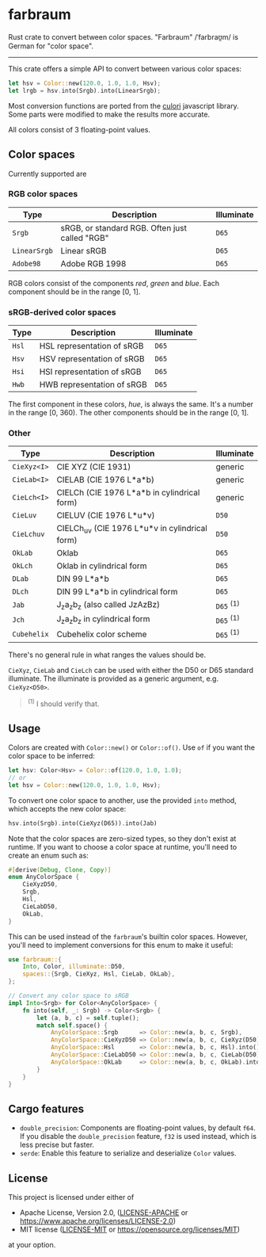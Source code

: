 # farbraum

Rust crate to convert between color spaces. "Farbraum" /ˈfarbraʊ̯m/ is German
for "color space".

<hr>

This crate offers a simple API to convert between various color spaces:

```rs
let hsv = Color::new(120.0, 1.0, 1.0, Hsv);
let lrgb = hsv.into(Srgb).into(LinearSrgb);
```

Most conversion functions are ported from the [culori](https://culorijs.org)
javascript library. Some parts were modified to make the results more accurate.

All colors consist of 3 floating-point values.

## Color spaces

Currently supported are

### RGB color spaces

| Type         | Description                                    | Illuminate |
| ------------ | ---------------------------------------------- | ---------- |
| `Srgb`       | sRGB, or standard RGB. Often just called "RGB" | `D65`      |
| `LinearSrgb` | Linear sRGB                                    | `D65`      |
| `Adobe98`    | Adobe RGB 1998                                 | `D65`      |

RGB colors consist of the components _red_, _green_ and _blue_. Each component
should be in the range [0, 1].

### sRGB-derived color spaces

| Type  | Description                | Illuminate |
| ----- | -------------------------- | ---------- |
| `Hsl` | HSL representation of sRGB | `D65`      |
| `Hsv` | HSV representation of sRGB | `D65`      |
| `Hsi` | HSI representation of sRGB | `D65`      |
| `Hwb` | HWB representation of sRGB | `D65`      |

The first component in these colors, _hue_, is always the same. It's a number in
the range [0, 360). The other components should be in the range [0, 1].

### Other

| Type        | Description                                                  | Illuminate           |
| ----------- | ------------------------------------------------------------ | -------------------- |
| `CieXyz<I>` | CIE XYZ (CIE 1931)                                           | generic              |
| `CieLab<I>` | CIELAB (CIE 1976 L\*a*b)                                     | generic              |
| `CieLch<I>` | CIELCh (CIE 1976 L\*a*b in cylindrical form)                 | generic              |
| `CieLuv`    | CIELUV (CIE 1976 L\*u*v)                                     | `D50`                |
| `CieLchuv`  | CIELCh<sub>uv</sub> (CIE 1976 L\*u*v in cylindrical form)    | `D50`                |
| `OkLab`     | Oklab                                                        | `D65`                |
| `OkLch`     | Oklab in cylindrical form                                    | `D65`                |
| `DLab`      | DIN 99 L\*a*b                                                | `D65`                |
| `DLch`      | DIN 99 L\*a*b in cylindrical form                            | `D65`                |
| `Jab`       | J<sub>z</sub>a<sub>z</sub>b<sub>z</sub> (also called JzAzBz) | `D65` <sup>(1)</sup> |
| `Jch`       | J<sub>z</sub>a<sub>z</sub>b<sub>z</sub> in cylindrical form  | `D65` <sup>(1)</sup> |
| `Cubehelix` | Cubehelix color scheme                                       | `D65` <sup>(1)</sup> |

There's no general rule in what ranges the values should be.

`CieXyz`, `CieLab` and `CieLch` can be used with either the D50 or D65 standard
illuminate. The illuminate is provided as a generic argument, e.g.
`CieXyz<D50>`.

> <sup>(1)</sup> I should verify that.

## Usage

Colors are created with `Color::new()` or `Color::of()`. Use `of` if you want
the color space to be inferred:

```rs
let hsv: Color<Hsv> = Color::of(120.0, 1.0, 1.0);
// or
let hsv = Color::new(120.0, 1.0, 1.0, Hsv);
```

To convert one color space to another, use the provided `into` method, which
accepts the new color space:

```rs
hsv.into(Srgb).into(CieXyz(D65)).into(Jab)
```

Note that the color spaces are zero-sized types, so they don't exist at runtime.
If you want to choose a color space at runtime, you'll need to create an enum
such as:

```rs
#[derive(Debug, Clone, Copy)]
enum AnyColorSpace {
    CieXyzD50,
    Srgb,
    Hsl,
    CieLabD50,
    OkLab,
}
```

This can be used instead of the `farbraum`'s builtin color spaces. However,
you'll need to implement conversions for this enum to make it useful:

```rs
use farbraum::{
    Into, Color, illuminate::D50,
    spaces::{Srgb, CieXyz, Hsl, CieLab, OkLab},
};

// Convert any color space to sRGB
impl Into<Srgb> for Color<AnyColorSpace> {
    fn into(self, _: Srgb) -> Color<Srgb> {
        let (a, b, c) = self.tuple();
        match self.space() {
            AnyColorSpace::Srgb      => Color::new(a, b, c, Srgb),
            AnyColorSpace::CieXyzD50 => Color::new(a, b, c, CieXyz(D50)).into(),
            AnyColorSpace::Hsl       => Color::new(a, b, c, Hsl).into(),
            AnyColorSpace::CieLabD50 => Color::new(a, b, c, CieLab(D50)).into(),
            AnyColorSpace::OkLab     => Color::new(a, b, c, OkLab).into(),
        }
    }
}
```

## Cargo features

- `double_precision`: Components are floating-point values, by default `f64`. If
  you disable the `double_precision` feature, `f32` is used instead, which is
  less precise but faster.
- `serde`: Enable this feature to serialize and deserialize `Color` values.

## License

This project is licensed under either of

- Apache License, Version 2.0, ([LICENSE-APACHE](./LICENSE-APACHE) or
  <https://www.apache.org/licenses/LICENSE-2.0>)
- MIT license ([LICENSE-MIT](./LICENSE-MIT) or
  <https://opensource.org/licenses/MIT>)

at your option.
